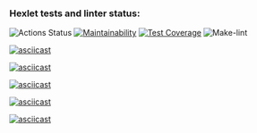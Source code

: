 ### Hexlet tests and linter status:
![Actions Status](/workflows/hexlet-check/badge.svg)
[![Maintainability](https://api.codeclimate.com/v1/badges/c31c34a532ed2e23e614/maintainability)](https://codeclimate.com/github/ldolohov/frontend-project-lvl1/maintainability)
[![Test Coverage](https://api.codeclimate.com/v1/badges/c31c34a532ed2e23e614/test_coverage)](https://codeclimate.com/github/ldolohov/frontend-project-lvl1/test_coverage)
![Make-lint](https://github.com/ldolohov/frontend-project-lvl1/workflows/Make-lint/badge.svg)

[![asciicast](https://asciinema.org/a/PNJ8dpcjZoWNJv1hvArbdg1OD.svg)](https://asciinema.org/a/PNJ8dpcjZoWNJv1hvArbdg1OD)

[![asciicast](https://asciinema.org/a/376191.svg)](https://asciinema.org/a/376191)

[![asciicast](https://asciinema.org/a/4r4P81YtqMO2CedYfP6mBXxJp.svg)](https://asciinema.org/a/4r4P81YtqMO2CedYfP6mBXxJp)

[![asciicast](https://asciinema.org/a/GhfSNGDndSkto8kWCUdCdtCZ5.svg)](https://asciinema.org/a/GhfSNGDndSkto8kWCUdCdtCZ5)

[![asciicast](https://asciinema.org/a/g85z2szzSua6FzcU35HkZv8Nm.svg)](https://asciinema.org/a/g85z2szzSua6FzcU35HkZv8Nm)
